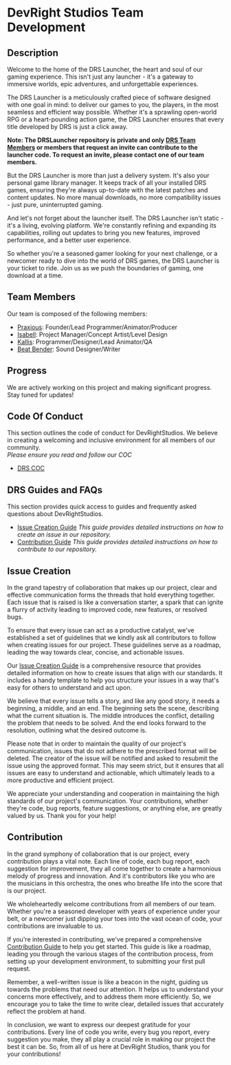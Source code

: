 # DevRight Studios Team Development

## Description

Welcome to the home of the DRS Launcher, the heart and soul of our gaming experience. This isn't just any launcher - it's a gateway to immersive worlds, epic adventures, and unforgettable experiences.

The DRS Launcher is a meticulously crafted piece of software designed with one goal in mind: to deliver our games to you, the players, in the most seamless and efficient way possible. Whether it's a sprawling open-world RPG or a heart-pounding action game, the DRS Launcher ensures that every title developed by DRS is just a click away.  

**Note: The DRSLauncher repository is private and only [DRS Team Members](https://github.com/orgs/DevRightStudios/teams/drs-team) or members that request an invite can contribute to the launcher code. To request an invite, please contact one of our team members.** 

But the DRS Launcher is more than just a delivery system. It's also your personal game library manager. It keeps track of all your installed DRS games, ensuring they're always up-to-date with the latest patches and content updates. No more manual downloads, no more compatibility issues - just pure, uninterrupted gaming.

And let's not forget about the launcher itself. The DRS Launcher isn't static - it's a living, evolving platform. We're constantly refining and expanding its capabilities, rolling out updates to bring you new features, improved performance, and a better user experience.

So whether you're a seasoned gamer looking for your next challenge, or a newcomer ready to dive into the world of DRS games, the DRS Launcher is your ticket to ride. Join us as we push the boundaries of gaming, one download at a time.

## Team Members

Our team is composed of the following members:

- [Praxious](https://github.com/Praxious): Founder/Lead Programmer/Animator/Producer
- [Isabell](https://github.com/Isabella-Williams): Project Manager/Concept Artist/Level Design
- [Kallis](https://github.com/AdventKallis): Programmer/Designer/Lead Animator/QA
- [Beat Bender](https://github.com/Beat-Bender): Sound Designer/Writer


## Progress

We are actively working on this project and making significant progress. Stay tuned for updates!

<!--
Here are some of our accomplishments:

- Accomplishment 1
- Accomplishment 2
- Accomplishment 3
-->

## Code Of Conduct
This section outlines the code of conduct for DevRightStudios. We believe in creating a welcoming and inclusive environment for all members of our community.   
*Please ensure you read and follow our COC*  
- [DRS COC](https://github.com/DevRightStudios/.github/blob/main/COC.md)

## DRS Guides and FAQs
This section provides quick access to guides and frequently asked questions about DevRightStudios.
- [Issue Creation Guide](https://github.com/DevRightStudios/.github/blob/main/ISSUECREATIONGUIDE.md)  *This guide provides detailed instructions on how to create an issue in our repository.*
- [Contribution Guide](https://github.com/DevRightStudios/.github/blob/main/CONTRIBUTING.md)  *This guide provides detailed instructions on how to contribute to our repository.* 

## Issue Creation

In the grand tapestry of collaboration that makes up our project, clear and effective communication forms the threads that hold everything together. Each issue that is raised is like a conversation starter, a spark that can ignite a flurry of activity leading to improved code, new features, or resolved bugs. 

To ensure that every issue can act as a productive catalyst, we've established a set of guidelines that we kindly ask all contributors to follow when creating issues for our project. These guidelines serve as a roadmap, leading the way towards clear, concise, and actionable issues.

Our [Issue Creation Guide](https://github.com/DevRightStudios/.github/blob/main/ISSUECREATIONGUIDE.md) is a comprehensive resource that provides detailed information on how to create issues that align with our standards. It includes a handy template to help you structure your issues in a way that's easy for others to understand and act upon.

We believe that every issue tells a story, and like any good story, it needs a beginning, a middle, and an end. The beginning sets the scene, describing what the current situation is. The middle introduces the conflict, detailing the problem that needs to be solved. And the end looks forward to the resolution, outlining what the desired outcome is.

Please note that in order to maintain the quality of our project's communication, issues that do not adhere to the prescribed format will be deleted. The creator of the issue will be notified and asked to resubmit the issue using the approved format. This may seem strict, but it ensures that all issues are easy to understand and actionable, which ultimately leads to a more productive and efficient project.

We appreciate your understanding and cooperation in maintaining the high standards of our project's communication. Your contributions, whether they're code, bug reports, feature suggestions, or anything else, are greatly valued by us. Thank you for your help!

## Contribution 

In the grand symphony of collaboration that is our project, every contribution plays a vital note. Each line of code, each bug report, each suggestion for improvement, they all come together to create a harmonious melody of progress and innovation. And it's contributors like you who are the musicians in this orchestra, the ones who breathe life into the score that is our project.

We wholeheartedly welcome contributions from all members of our team. Whether you're a seasoned developer with years of experience under your belt, or a newcomer just dipping your toes into the vast ocean of code, your contributions are invaluable to us.

If you're interested in contributing, we've prepared a comprehensive [Contribution Guide](https://github.com/DevRightStudios/.github/blob/main/CONTRIBUTING.md) to help you get started. This guide is like a roadmap, leading you through the various stages of the contribution process, from setting up your development environment, to submitting your first pull request.

Remember, a well-written issue is like a beacon in the night, guiding us towards the problems that need our attention. It helps us to understand your concerns more effectively, and to address them more efficiently. So, we encourage you to take the time to write clear, detailed issues that accurately reflect the problem at hand.

In conclusion, we want to express our deepest gratitude for your contributions. Every line of code you write, every bug you report, every suggestion you make, they all play a crucial role in making our project the best it can be. So, from all of us here at DevRight Studios, thank you for your contributions!
